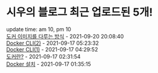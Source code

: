 # 시우의 블로그 최근 업로드된 5개!<br>

update time: am 10, pm 10<br>[도커 이미지를 다루는 방식](https://velog.io/@dev_shu/%EB%8F%84%EC%BB%A4-%EC%9D%B4%EB%AF%B8%EC%A7%80%EB%A5%BC-%EB%8B%A4%EB%A3%A8%EB%8A%94-%EB%B0%A9%EC%8B%9D) - 2021-09-20 20:08:40<br>
[Docker CLI(2)](https://velog.io/@dev_shu/Docker-CLI2) - 2021-09-17 05:23:32<br>
[Docker CLI(1)](https://velog.io/@dev_shu/Docker-CLI) - 2021-09-17 04:29:52<br>
[도커란?](https://velog.io/@dev_shu/%EB%8F%84%EC%BB%A4%EB%9E%80) - 2021-09-17 02:31:54<br>
[Docker 설치](https://velog.io/@dev_shu/Docker-%EC%84%A4%EC%B9%98) - 2021-09-17 01:35:15<br>
